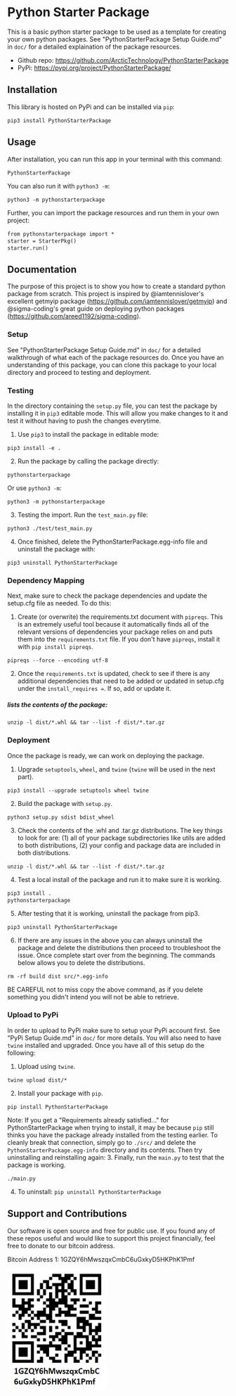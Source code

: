 # Python Starter Package
This is a basic python starter package to be used as a template for creating your own python packages. See "PythonStarterPackage Setup Guide.md" in ```doc/``` for a detailed explaination of the package resources.
* Github repo: https://github.com/ArcticTechnology/PythonStarterPackage
* PyPi: https://pypi.org/project/PythonStarterPackage/

## Installation
This library is hosted on PyPi and can be installed via ```pip```:
```
pip3 install PythonStarterPackage
```

## Usage
After installation, you can run this app in your terminal with this command:
```
PythonStarterPackage
```
You can also run it with ```python3 -m```:
```
python3 -m pythonstarterpackage
```
Further, you can import the package resources and run them in your own project:
```
from pythonstarterpackage import *
starter = StarterPkg()
starter.run()
```

## Documentation
The purpose of this project is to show you how to create a standard python package from scratch. This project is inspired by @iamtennislover's excellent getmyip package (https://github.com/iamtennislover/getmyip) and @sigma-coding's great guide on deploying python packages (https://github.com/areed1192/sigma-coding).

### Setup
See "PythonStarterPackage Setup Guide.md" in ```doc/``` for a detailed walkthrough of what each of the package resources do. Once you have an understanding of this package, you can clone this package to your local directory and proceed to testing and deployment.

### Testing
In the directory containing the ```setup.py``` file, you can test the package by installing it in ```pip3``` editable mode. This will allow you make changes to it and test it without having to push the changes everytime.
1. Use ```pip3``` to install the package in editable mode:
```
pip3 install -e .
```
2. Run the package by calling the package directly:
```
pythonstarterpackage
```
Or use ```python3 -m```:
```
python3 -m pythonstarterpackage
```
3. Testing the import. Run the ```test_main.py``` file:
```
python3 ./test/test_main.py
```
4. Once finished, delete the PythonStarterPackage.egg-info file and uninstall the package with:
```
pip3 uninstall PythonStarterPackage
```

### Dependency Mapping
Next, make sure to check the package dependencies and update the setup.cfg file as needed. To do this:
1. Create (or overwrite) the requirements.txt document with ```pipreqs```. This is an extremely useful tool because it automatically finds all of the relevant versions of dependencies your package relies on and puts them into the ```requirements.txt``` file. If you don't have ```pipreqs```, install it with ```pip install pipreqs```.
```
pipreqs --force --encoding utf-8
```
2. Once the ```requirements.txt``` is updated, check to see if there is any additional dependencies that need to be added or updated in setup.cfg under the ```install_requires =```. If so, add or update it.

##### lists the contents of the package:
```
unzip -l dist/*.whl && tar --list -f dist/*.tar.gz
```

### Deployment
Once the package is ready, we can work on deploying the package.

1. Upgrade ```setuptools```, ```wheel```, and ```twine``` (```twine``` will be used in the next part).
```
pip3 install --upgrade setuptools wheel twine
```
2. Build the package with ```setup.py```.
```
python3 setup.py sdist bdist_wheel
```
3. Check the contents of the .whl and .tar.gz distributions. The key things to look for are: (1) all of your package subdirectories like utils are added to both distributions, (2) your config and package data are included in both distributions.
```
unzip -l dist/*.whl && tar --list -f dist/*.tar.gz
```
4. Test a local install of the package and run it to make sure it is working.
```
pip3 install .
pythonstarterpackage
```
5. After testing that it is working, uninstall the package from pip3.
```
pip3 uninstall PythonStarterPackage
```
6. If there are any issues in the above you can always uninstall the package and delete the distributions then proceed to troubleshoot the issue. Once complete start over from the beginning. The commands below allows you to delete the distributions. 
```
rm -rf build dist src/*.egg-info
```
BE CAREFUL not to miss copy the above command, as if you delete something you didn't intend you will not be able to retrieve.

### Upload to PyPi
In order to upload to PyPi make sure to setup your PyPi account first. See "PyPi Setup Guide.md" in ```doc/``` for more details. You will also need to have ```twine``` installed and upgraded. Once you have all of this setup do the following:

1. Upload using ```twine```.
```
twine upload dist/*
```
2. Install your package with ```pip```.
```
pip install PythonStarterPackage
```
Note: If you get a "Requirements already satisfied..." for PythonStarterPackage when trying to install, it may be because ```pip``` still thinks you have the package already installed from the testing earlier. To cleanly break that connection, simply go to ```./src/``` and delete the ```PythonStarterPackage.egg-info``` directory and its contents. Then try uninstalling and reinstalling again:
3. Finally, run the ```main.py``` to test that the package is working.
```
./main.py
```
4. To uninstall: ```pip uninstall PythonStarterPackage```

## Support and Contributions
Our software is open source and free for public use. If you found any of these repos useful and would like to support this project financially, feel free to donate to our bitcoin address.

Bitcoin Address 1: 1GZQY6hMwszqxCmbC6uGxkyD5HKPhK1Pmf

![alt text](https://github.com/ArcticTechnology/BitcoinAddresses/blob/master/btcaddr1.png?raw=true)
